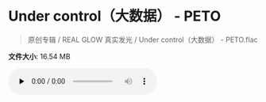 # Under control（大数据） - PETO

> 原创专辑 / REAL GLOW 真实发光 / Under control（大数据） - PETO.flac

**文件大小**: 16.54 MB

<audio preload="none" controls><source src="https://file.hsyhx.top/archive/原创专辑/REAL_GLOW_真实发光/Under control（大数据） - PETO.flac" type="audio/mpeg">您的浏览器不支持此音频格式</audio>